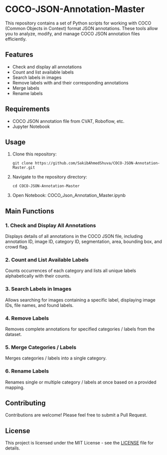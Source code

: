 # COCO-JSON-Annotation-Master

This repository contains a set of Python scripts for working with COCO (Common Objects in Context) format JSON annotations. These tools allow you to analyze, modify, and manage COCO JSON annotation files efficiently.

## Features

- Check and display all annotations
- Count and list available labels
- Search labels in images
- Remove labels with and their corresponding annotations
- Merge labels
- Rename labels

## Requirements
- COCO JSON annotation file from CVAT, Roboflow, etc.
- Jupyter Notebook

## Usage

1. Clone this repository:
   ```
   git clone https://github.com/SakibAhmedShuva/COCO-JSON-Annotation-Master.git
   ```

2. Navigate to the repository directory:
   ```
   cd COCO-JSON-Annotation-Master
   ```
3. Open Notebook: COCO_Json_Annotation_Master.ipynb

## Main Functions

### 1. Check and Display All Annotations

Displays details of all annotations in the COCO JSON file, including annotation ID, image ID, category ID, segmentation, area, bounding box, and crowd flag.

### 2. Count and List Available Labels

Counts occurrences of each category and lists all unique labels alphabetically with their counts.

### 3. Search Labels in Images

Allows searching for images containing a specific label, displaying image IDs, file names, and found labels.

### 4. Remove Labels

Removes complete annotations for specified categories / labels from the dataset.

### 5. Merge Categories / Labels

Merges categories / labels into a single category.

### 6. Rename Labels

Renames single or multiple category / labels at once based on a provided mapping.

## Contributing

Contributions are welcome! Please feel free to submit a Pull Request.

## License

This project is licensed under the MIT License - see the [LICENSE](LICENSE) file for details.
